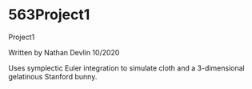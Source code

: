 # 563Project1
Project1

Written by Nathan Devlin 10/2020

Uses symplectic Euler integration to simulate cloth and a 3-dimensional gelatinous Stanford bunny.



